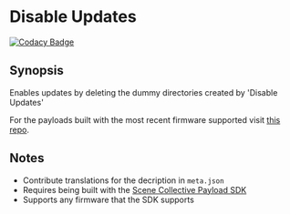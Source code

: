 Disable Updates
===
[![Codacy Badge](https://app.codacy.com/project/badge/Grade/b3e0f65f761547d4be26b376af74c6e3)](https://www.codacy.com/gh/Scene-Collective/ps4-enable-updates/dashboard)

## Synopsis

Enables updates by deleting the dummy directories created by 'Disable Updates'

For the payloads built with the most recent firmware supported visit [this repo].

## Notes
- Contribute translations for the decription in `meta.json`
- Requires being built with the [Scene Collective Payload SDK]
- Supports any firmware that the SDK supports

[//]: #
  [Scene Collective Payload SDK]: <https://github.com/Scene-Collective/ps4-payload-sdk>
  [this repo]: <https://github.com/Scene-Collective/ps4-payload-repo>
